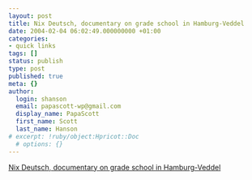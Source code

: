 ```yaml
---
layout: post
title: Nix Deutsch, documentary on grade school in Hamburg-Veddel
date: 2004-02-04 06:02:49.000000000 +01:00
categories:
- quick links
tags: []
status: publish
type: post
published: true
meta: {}
author:
  login: shanson
  email: papascott-wp@gmail.com
  display_name: PapaScott
  first_name: Scott
  last_name: Hanson
# excerpt: !ruby/object:Hpricot::Doc
  # options: {}
---
```

<p><a title="Of 77 first graders, 3 are Geman" href="http://fistfulofeuros.net/archives/000318.php">Nix Deutsch, documentary on grade school in Hamburg-Veddel</a></p>
